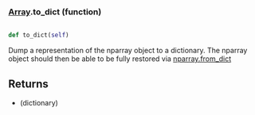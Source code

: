 ### [Array](Array.md).to_dict (function)


```py

def to_dict(self)

```



Dump a representation of the nparray object to a dictionary.  The
nparray object should then be able to be fully restored via
[nparray.from_dict](nparray.from_dict.md)

Returns
----------
* (dictionary)

